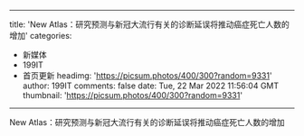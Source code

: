
---
title: 'New Atlas：研究预测与新冠大流行有关的诊断延误将推动癌症死亡人数的增加'
categories: 
 - 新媒体
 - 199IT
 - 首页更新
headimg: 'https://picsum.photos/400/300?random=9331'
author: 199IT
comments: false
date: Tue, 22 Mar 2022 11:56:04 GMT
thumbnail: 'https://picsum.photos/400/300?random=9331'
---

<div>   
New Atlas：研究预测与新冠大流行有关的诊断延误将推动癌症死亡人数的增加  
</div>
            